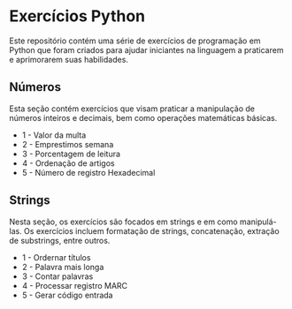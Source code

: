 # Exercícios Python
Este repositório contém uma série de exercícios de programação em Python que foram criados para ajudar iniciantes na linguagem a praticarem e aprimorarem suas habilidades.

## Números
Esta seção contém exercícios que visam praticar a manipulação de números inteiros e decimais, bem como operações matemáticas básicas.

* 1 - Valor da multa
* 2 - Emprestimos semana
* 3 - Porcentagem de leitura
* 4 - Ordenação de artigos
* 5 - Número de registro Hexadecimal

## Strings
Nesta seção, os exercícios são focados em strings e em como manipulá-las. Os exercícios incluem formatação de strings, concatenação, extração de substrings, entre outros.

* 1 - Ordernar títulos
* 2 - Palavra mais longa
* 3 - Contar palavras
* 4 - Processar registro MARC
* 5 - Gerar código entrada 

